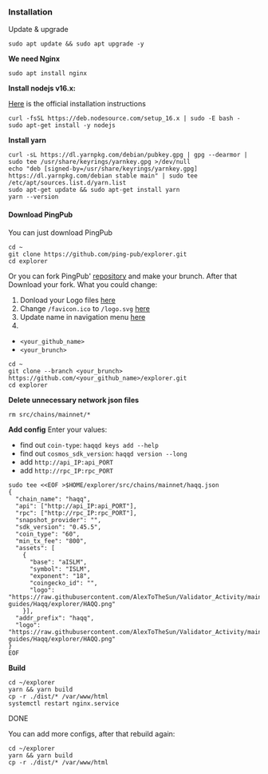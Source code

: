 ### Installation
Update & upgrade
```
sudo apt update && sudo apt upgrade -y
```
**We need Nginx**
```
sudo apt install nginx
```
**Install nodejs v16.x:**

[Here](https://github.com/nodesource/distributions#installation-instructions) is the official installation instructions
```
curl -fsSL https://deb.nodesource.com/setup_16.x | sudo -E bash -
sudo apt-get install -y nodejs
```
**Install yarn**
```
curl -sL https://dl.yarnpkg.com/debian/pubkey.gpg | gpg --dearmor | sudo tee /usr/share/keyrings/yarnkey.gpg >/dev/null
echo "deb [signed-by=/usr/share/keyrings/yarnkey.gpg] https://dl.yarnpkg.com/debian stable main" | sudo tee /etc/apt/sources.list.d/yarn.list
sudo apt-get update && sudo apt-get install yarn
yarn --version
```
#### Download PingPub
You can just download PingPub
```
cd ~
git clone https://github.com/ping-pub/explorer.git
cd explorer
```

Or you can fork PingPub' [repository](https://github.com/ping-pub/explorer) and make your brunch. After that Download your fork.
What you could change:
1. Donload your Logo files [here](https://github.com/ping-pub/explorer/tree/master/public)
2. Change `/favicon.ico` to `/logo.svg` [here](https://github.com/ping-pub/explorer/blob/master/public/index.html#L11)
3. Update name in navigation menu [here](https://github.com/ping-pub/explorer/blob/master/themeConfig.js#L12)
4. 
- `<your_github_name>`
- `<your_brunch>`
```
cd ~
git clone --branch <your_brunch> https://github.com/<your_github_name>/explorer.git
cd explorer
```
**Delete unnecessary network json files**
```
rm src/chains/mainnet/*
```
**Add config**
Enter your values:
- find out `coin-type`: `haqqd keys add --help`
- find out `cosmos_sdk_version`: `haqqd version --long`
- add `http://api_IP:api_PORT`
- add `http://rpc_IP:rpc_PORT`
```
sudo tee <<EOF >$HOME/explorer/src/chains/mainnet/haqq.json
{
  "chain_name": "haqq",
  "api": ["http://api_IP:api_PORT"],
  "rpc": ["http://rpc_IP:rpc_PORT"],
  "snapshot_provider": "",
  "sdk_version": "0.45.5",
  "coin_type": "60",
  "min_tx_fee": "800",
  "assets": [
    {
      "base": "aISLM",
      "symbol": "ISLM",
      "exponent": "18",
      "coingecko_id": "",
      "logo": "https://raw.githubusercontent.com/AlexToTheSun/Validator_Activity/main/Testnet-guides/Haqq/explorer/HAQQ.png"
    }],
  "addr_prefix": "haqq",
  "logo": "https://raw.githubusercontent.com/AlexToTheSun/Validator_Activity/main/Testnet-guides/Haqq/explorer/HAQQ.png"
}
EOF
```

**Build**
```
cd ~/explorer
yarn && yarn build
cp -r ./dist/* /var/www/html
systemctl restart nginx.service
```
DONE

You can add more configs, after that rebuild again:
```
cd ~/explorer
yarn && yarn build
cp -r ./dist/* /var/www/html
```


